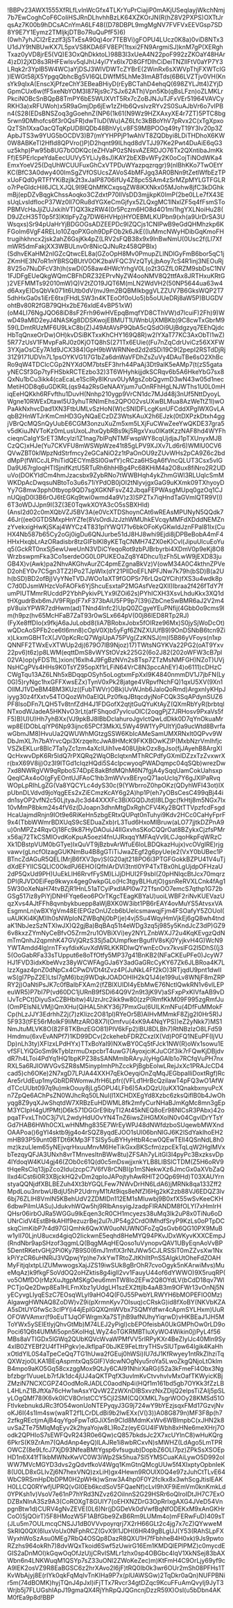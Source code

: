 !BBPv23AWX1555XfRLfLvInWcGfx4TLKrYuPrCiajiP0mAKjUSeqIayjWkchNmj7b7EwCoghCoF6ColiHSJRnDLhvhhBzLK64XZKOrJN(R(hZ8V2PXPS)OXTtJrqsAz7K00b9hDCsACnYmA6LF48((D78DBPL9mgMgNV7FVFVxEEVGsp7SD8Y9E7Y1Eymz2TMljkjDTBo7RuQuPfF5)6)(0wh7yhJCI2rEzzlf3jSTxEsA90q)4or7TEBVi)gFOPU4LUcz0K8a)0viD8NTx3U1dJY9tNBUwKX7L5pxVS8KDA6FV8EP(1tsxi2FN9ArgmiSJ)knM7gP(XERghTxaz0yVD8jrE5(VQ)E3OxQhDkktoL)98B3l3xUeA4N22poF992zZKOaY48HAr4)zD)2jXD8s3RHFEwlsv5qIJhU4yl7Yx6Ix7D8GFfDlhCiDeiTNZllFtV0aYP7Y3LRqk2r3YplB5W4WC)aYjDSJ3WlVDWTcZYBrE(2WinRx6sXWVpThjFXWTcIG)lEWGt58jX5YpgqQbhcBg5VI6QLDWfM5LhMe3ImABTds(6B6LVZTjv0VH(KnsYk9qIxA(EnscXjPfzeChY3EBeaBHiyD(rEyBCTahD4ehqQ(698ZYLJtt4)ZYjDGpmCUx6w(fF5xeNbYOM3l87Rjs9c7SJx62ATh)Vpn5Kb(qBsLFzn)oZLMKLrPkciNOBcSnBQpB8TmPY6bE5WUXVtT5Rx7cZoBJNJuTJFxVEr51964VAVCyRKH3a)xRFUWoh)x5R9aGmjDp6jEw1zZHb6QvslvzRYv2S0SuAJbVr6o7vlPBn4(S28(EDsBNSZoq3gGoehnZ(NP6(1k61(N9Wz9HZXAxyXE4r7ZT)5PTC8bg5rwn9DMhofcs6f3r0QsFR)dwTIuD(Wu)AZ6Lfc3kBBoYhV7pRvx2C(xTgXpxoQzTSh1XxaOacQTqKpUD8IQDb48BhVyLv8FS9MBPOOq49tyT19Y3lv20p3ZApbJTS3w9YUG5bOCDV3)B7(mYYHPPjP1wAhVT8ZQDbyi8LDiTHDhoX6KW0W8ABKeTl2HfId8QPVro()P)D2hqnt99ILhqd8dVTJJ97Ke2Pwt4DuAiE6qG3uz5khp)Pw95b8UG7bODKQc(eZHVaP0zSNsvAZERDJO76Tx2QXntibaJmKkFf)E5PErlcpeYdaEecUUVy5YLiJy8sJ)KAY2bEXBvWFy2K0oCojTiNOdWKa4EmxYoeV25(DqUhWCUUFuxGhCxVTPDuWYazpqzrqgr)9(nIBhKKo7TwOEtYKC(BfC3A0dwy400ImSgZVfOSUcsZAVoS4bMFJgq3AR0BNn9tZetlWfbEzTPxUoFQd0yRTFfYKiBzjlk2t3xJaIP8706ifUy4Z8pc5SAm4zSrMZpMYLGTFGLRo7rPeGldcHil6JCLXJQL9I9EQhMfKCxqsqZW8iKXNkx05MJohw8jfC3kDGhkmBj(epDZvBqgkChssAoqko3CZdxtP70IlVsDD3mjjkpK0ImP(2be0LLe7fX43EsUqLvsIdfIocP37Wz0lI7ORu8dYGXeCmGjfyx5ZLQxgMC1lNxlZF5q4fFsmSToPBMVcHaJjiZUJxkihVT)QX3kzRW4(0r5Pczm6HO8d4O1mi1hgYXLNoiHu28(D9JZcH35T0p5f3)KtlpFyZg7DW6HVHp)HYOEBMLKUPbn9(xh(a9UrDrSA3UWsqxs)Sr94pUaHrYjBDGOGsADZEEPDc9IZQCjs1CNIPwB9eGdQHMhzkp6KFGoIm6VgF4RELlo10ZqoPXGoh9DpFOb2k6JkE((luMmcNWyHDibGqKmoFHtrugihkhncx2jsk2ahZ6GsjKk4pZ(LRV2sFQB38x9x9InBwNmU(0Usc2f(Ll7XfmWR5dmFakjXX3WBULnv0r8NicQJNuRz458QPBIx)(SdhvEKaHM2nIGZcQtwcEL8a(GZoOpH8Mv0PmupZLINDlGyFmB6bor5qC1jZKmHE3N7oR1nYBRSQBUtV0OK2baVFQC3VzQTyLjbAoy7cS4R1inj3NEOuRj8V25o7NuDFcV3h)h(swD(O58aw4HWcYrhgV0L(o2t3GZfL0RZM9sbDsC1NV1FJDFgEUeQkgWQmCBFhDRZ32EPrvNyZW4ooNMV8Q2ttfAx8JRTHxuKRtG)2VEFMMTs92010mW)Q)V2tZO19JQT6M(mLN2WdVH2(50NP5644ua63w4d6AxyE)DsQbVk071it6Utb0dV(nvJ9m2BQBMIkbggVLZZUV7B6GksWQP2T75dhHxGa0s1iErE6tx(FHdLSW3n4KTEoOf0oUo5)b5oUUeDRj8aW5P)BUGDVohtBv80R2fGB79QHx2bE76xldE4vBP51xW)(oM4LI76NgJQO68iD8sF2Frh96wHVEpqBmqfYD8CThVW)d7lcuiF)2Fh)9)WwD49aMlD2eyJ4NASKg8DDSKwojEBMUT1UWnbUjXMBKb)9C8cwTxGbrM959(LDmtRUzMF6U9LkC8b(Z)J49AtAVsP9QbA5cQSdOi9UjBdgzyq7EEhQjdcHbTqQnxeOrDw)OH)kvDSiBKTxxKhCHY169Q8R)w2lYXaT77KC3AxObTl1wZ)5R77zUsV1FMvpFaRJ0z0KjOTQ8hS(271Tx6EUie((Fu7nZqCdrUviCz56XXFW3YXjaOsCEy7A1d9JCX384)GpH9bWWRNNed2d2dSDi19C9(2pepI2RSTdDjRj31Z9171UDVn7L1psOYKVG1I7G1bZa6dnWaVFDhZsZuVy4DAuTBe6sO2XhBcRo9qW4TDClcCGp2NYXdOM7btsEF3hrh44PaAj3Dt9alK5eAMp7(t(zS5gatayNECSf3Gp7tyFHSbkRCTEzbo32)3T6WHyhkijjdkSCRqv6b5A6HkeYbG7sx8QxNu1bCu3ikk4(caEcaLe1ScIRy8IKruv0UyMgsZobQgvmD3wN43w05d1necMetiHOD8q6uGDKRL(qs94a2RsGeNAAYjum7uOnRFhHgLNJWThs1U0L0mHiqEeHQKkh6RFvfthu1DuvH(Nnhp210ygp9VrCN1dc7MJd48j3nUf5NttDyoyLWgne10RWExDtawl5U3yhuTRNImEhs2QPO02vsUXwBLMua8AzWeTtZ1l)wOPaAkNxhvcDad1XN3FtbUMLvSzHoN(W)cSNIDFLcgKsnUFCddXPgIWXGvLAqbB2HnWTJrKmCmHD3GyNQaECzDZ3WtsKAuX2h6EJzk(0tDXPzkDtxh4ggjVBrQcMQSnQyUubE6CGM3onzuXuZm5xm5LXjFuCWwZeeYwQKDE37gra5v5dKiuJNVToKz0mLusUxoLJhxQybRBs9kj5RgxVxu0IKatKzzNAF8hd4WYFhcieqnCaIgYSrET3Mcylzi1Z1nag7blPqNTMFwspWY8cqUjdjaJ1pTXUnyxMJBCzQC)xHJe(Yu7CKVFU8mWSWpWze41t85gLPV9XJXv7Ld6r6)WMlU0CV6QVwZBT0klWpzNdStrfmcy2eGCaNiO2z1tPaOnOU9zZUvWHs2pCA9Z6c2bddMpP(fWICcJLPhiTidQECYmBSI0GwfY)cRCza6HSqA6fVncQLUT3Csx5vIGDa9U67rgIoqHTlSjnifKztU5RTuRh6hhHBg4Pc68KHiM4a2O8ux8fiNro2R2UDuVo(DOKYldCm4hmJzacsbx9ZybRNo7tWWBHqh4ykZhmGWl3RLUqIcSmMWKDpAcDwqsuNBtoTo3u6s71iYPdOB0jOI2tNlyvjgxGaG9uKXmk09TXhyoyDYy7G8mw3pph0tbyop9QD7sgXGKNFsvZ42JbqaFEPWAsgMUpq0gzOq1CJnUQjqD0l3B6rOJ6tEGKq9twi0wmd4a9V)z3)SPZTx7iqHndTaGVmlQTR9V((l6T3oWDJJpn9I(3Z(3E0TqwkXOYA3cO5sSBXHld)(AnsI2d02c0mXQbVZJ5BV3A(e0VcXTDShoynCAt6wREAsMPUNyN5QQdk746Jr((ee0GTDSMxpHnYZfe(8VsOrdiJzJzhWMUhkEVcqyMMFdXDddNEMZnzYvekxigHwKjSKaj4WYCz4T831pIYWQ171v6bkOFoKyGKwldJznFPal81Ix(CuHX4Nb587b65Cy2oGj0igDu6QNJurbe51dJ8HJ8whi9Ejdi8jDPBeBobA4mF4HHxHxqbLrAzORadisbr8tzGIFblKl8yKETqCNMH74ZX0eK)Cvl(JipuUlcuEoYuq5(GckRT0nxSj5ewUweUnN3VDiCYeqoRot9zbPJBrbyrbi4XDmV0p9eKj8O8WrzbswpmFka3Co1serdeOG0L0PUKEOaZq8Y4Dhcu1)zFh5LwW9jEXD83juGB4X)v(Awk)pa2NhvAKGhvAurZC4pmEZgnaBkVz)V(owM34A0C4kthnZPVeD2ohEY0v7C5gn3TZ2)Po2TJpWIx(dY21PllDoEFLNPFJNw7k79h(bSD)B(a2Uh(bSD)BD2ofBj)VyYNeTVDJWOo1aXT9fGOPSr76rLQsQYCih)fXS3u4wdk8pC7d0DJsmWHzcVoFAOFk6YjShcuEsxtaP2MGAsfVezQXlI)Ibraa2f426fTdY7fumPIUTMmrRUcddP2YbhPykivPLYx9IZOi62s)PYhICXH3XsvLhduKkx3XQ1dtHXgudrBxb6mJV9FRjp(F7xF373bAiU5FP9p7(39(iZbCneSwBMR6aJ2V2m4pV8uixYPWR7zdHwm(ad)TNnd4Infc2)UpQ0ZCgyeYEuPNfij(4Gbb0o9cms9lm(h9pz(hv65McHFaB7ZaT93r0wSLx664pV(00j86IED8RTp2RJ)(FyXe8ffDIo(x9fkjA6aJuLobd8(liA7BRobxJobx5fOlRze96Mx)S0jySjWoDcOt)wQDcAoSPFb2ce6tl6mn8)cOpV0X)b5yFgf6ZNZXUUfB9)9OnDSNbB6tcn9Zix)LkxmGBHTcX(JV0pKcRcQ7WgiUpA75PVg(ZzKNSJ(m)l5B86yVFoys(n1xpQNNFF2TWxEvXTWUp2dj(679O7IB9Njoz)17)TWtsNGYKVa22PG2(oAT9Yxv22pv6)t6z)p8LWM(eqttDmS8vWYStOVzk225G2(6o2J82(202oWFW3cB7pl02VA)op(yFDSTtL)xion(16xlh4J9FgBzNVn2s8Tsp7ZTzMsNMFGH)NZoT)UVjNsHCgPVs4HHs9K0TsYZ95opXf1rLFiN64VrC8N3pccAhEY)4)o6111)cDHzCCWgTqu13AZ6LNh5xBDqqpOSyh5oLogtxmFpXxI9K4840nmmDV1J7jbFN(Ly0G)5)ryNgc1hxGFFXwsEZx)TynV0xPk28jatge4VRpvfNchFQ)1qxU5XV(9Xn1OlIMJ1VDeBM4BM3KUz((FubTWVr)OBk)UvWJnb6JaloQoRmd)ArgxnIyKHpJiyyg30z4fXxtv54TOQozWh0aEIQLPz0fkqJBtqcdyjNoFCQk3SqAPdynSUZ6PF8lsoDFn7LQH5Tv8tnfZdH4J1FDGofX2qtjtGuQYuKtAyZ(QXmRbYyR(brbtqlNTxodWJadeA5HKNvO3rLt(afFShqod7yvlcuOlC(2oqgPjZ7JRHosv9PxaVs5fF5)B)U)U)Hh7yhBXx(VJ9pkBJ8lBbDclahuroJgvIctQwLdDkk0D7qYnOkuaMrwp8E(DObLqlYP6Np93ijnc65PCf3MkXL5Wy49W1YyPUItYj0a9ucWtd8BvrfawGbmJM8)HvuUa2QWUWhMGtzgSSW6KbIcAMeSamUMXRNxIt0QPvv9WDbJmXL7n7bAYrvcQpi3XrzqeltcJwA8HMcK9FKXBOwKZlP(MxbNzrVmIhfjcVSZkEKLur8Blc7Ta1yZc1zm4aXcIUih1ve408UjbkOzx8gJso(fjJAyehB8ArgXIQcHxwvDpK6Rr5ldQ7rPXQRq2WqOBclqtxnMThRCPdfyGXmlDZzxTzZvxwrXr(bxX69V8ij)Oz3I9ITGd1cIqzHQdi5S4cIpcwyoqPWADqmpc04qSQb)wrezDw7xd8NWRgVW9qRpboS74DpE8akBfdMQhM6N7fgjA4ySqqUamCokUahsxpQeqlCAx4oO(gFyEOntUJFAoC1hb3mWVvxBEryoQ71aoUcIq7Y6gJXIPaRvqWOpLpRIhLgZG(Va8YQCYLc4dyS30c(9(YWbrroZ0hpOKz(QDyhWFI43ot)IXpUbnDLVdvd9joYqgEEs2xZiECmzKcAY6g2A)hp1P(eh7yOBsCesC499qBj44idn1syOP2vfN2c50LjtyaJ)c3d44XXXFc3BiXGQDJtd)l8LDgc(fkHtj8m5NGx7Ix10vMmP8bkm24s4fV6z(DJoapn3dhnMtgDxRghCFV4Ky2BQtTTVpzfcdFsgdHcaUajmdRnjn9IOt9e6RiKeHn5zbgERtxQUPqt0nTuhyi9Kdv2HCc0CaHyFprF9x4(TbbWWmrBDXUqS9cSEDuaZxb)rL3Tud6HxoMlBruw(aLO77jjtkDZPnA9u)0nMPZz4RqvOj18Fc9k87HyDAOuiJ4IIGxvhsSKoCQQrOat8BZykxCjzfsPMrx56aj72TkCSMIOvdKoKpuA5oezl4fnUJRxqqYMFAqVv9LCJqoHkpFqWRzCXk1DBstpVUM0bGTye)IxQuVT9jBzbvArWfuE6loLBDQkazHujx)vcOVgIRE)rjgvawv(gLncfOIzagGUKNmBu4B8gGTiTiJwaZEgf2g6pyUe(e2(VxY0bUBec1PBTncZdAGuR5QEL(MrjB6fXV3pv)S(G20ajt218PO6i3PTGFGokkBZPU41V4uTjdXdEFYIICSQLlC0OkdPJ6EHO(QfhlArDVl3tntl0YP4TxTBx0hLgUjdpOFHzaU2dP5QxUd9PH)UuEkLlH6RrvfFySM)LiJjDHUI2F9sbI(Z0pHNlqcBtJcx70mqrzDPl(RJVD0EiFep9kwyx4geg0wkpGLo(Hc3tgyBLHutjO)gsnReRVXLCnk4fAg15W30oXeNaH74tvBZjR1HnL51aTCyiPxdlAPl0w72TfsnOO7emcS7qthp1G72bGSg517iz8yPiYjDNHFYqe6eo6POrTKgcTEagKBYaU)uoiLWBF2riNvKUEVazUqzXvs4AJtFFh8qvnbykbuepp8aWjBXK0W3ibt1PB6rEAY4ovMuYS5AtvsxVAEsgmnLn(wBXYgVm48E(EPGzOnUZcb6bUelcsmawqjFjm4FSOafyY5ZOUoI(uAUKKi4KjM)Ih0sNWploNZWBqNj0bP(je)4vj5Su4WqyHmVjkEj6gQ8wh4tndaK1NbJezSzNTXlwJX)Q2gjBa)BqBAq51t4eWDg3zq5j985y5KndJcZ3dP)GZ96v8kxzZYmNyCeBfvO5Zrm2ru1OVBiXVi)ey2NYLZnbWXJ72u4KqKEvgzQdNmTmQnhJ2qpmhK47GVjQRzS3Sj5aDUmpfkerBgufIV8sKj0YyjkvH4G)WcN9YWTAmdd4lg)rnTFxyfdixKuvXdWRLKKRDIwQYwnEcOvx7kvslFG2I5DhS((j35(OoGabRFa33sTUpput6e8oTfOtfy5MP37g41BnKB2(NFaCKEuPFe0)JcyW7HJ1FVD3idxKbeWvz38yWCWFAgGJa6Y3adGaGRcCyKY67Zk6JLBRoa4K7LIzzXgaz4pnZ0dNpCx4CPwDVDt4tZvz4P(JuNkL4Ff2kO)3RTjqdU9pnt1dwIIwS(gI7PpZ2E)LtsI7gM6)bzj9WDqkJOADOHIH2kQ1J4(e199uLv8WNjF8mZRPRY2j)OaNtiPsJK7c0fBaIbFXAm2(fZBlXUIDI4yEbMwE76NctlQwkRN1v6vlLEPeuWR5)P7bI7P(vd60DC1jURnB9fSDi64Q9V2n9t3jK9V)aSFxpPxKIVfaAB9vDlJvTcPCt)DiyuSxCZBHbitw)4UzrJrc2ikk9w80(zzP(RmfKkM09F995zgRmfJu(OmPElsNiLVMj)QmXHu(QiHAL5hKY36j7PmxGu(6UILKmNFu(4DfFuMMokFCp(hLzJJY3EdrhhZ2j(7)zKlizc2O81pl)RYeOr5B)AIHvMMmkF8Zjg2I0Hr5R)J5F933(tFE56rMolkF9liMtzARO8X7l(Omfvu(4xK9A4NqYPS))eZ2yNkk7)MS1NmJtuMLVK8O(82F8TKBnzEGO81)PIV6kFp2)lBU8DLBh7)RtNBzIzO8LFd59Hmdmu(6xvEvANPf7)1KD99DCv(2ckehebFDRZCxzlX(Vd)P0FQ1NEuPF(IjVUDp)nLh3ty)XFlzxLPdHYx)TTxBoYaI9)NXwBY0Cq5tFJck1NW(R)oWx1sowu1EvfSFLYiQGoSm9kTybIzrmuDxpcbrT4uwG7(AyoxjciKJuCGf3ik7rFQwKjDBjdvdR7h4LToi4PdYq1HQ1bpKPZ38sSANMmIbRAryJ(yHgGAIb1o7RCfqVuPH7nxRXL5a6RJIOWVGvSZR8sM5inypImhPhZcckPjBgbEolwLRejJxXc1PRAJcCD4cad5)ch6OKe)2N7xgD7LPJA44XXH7qEkOeyqiOnZqMqJEGbpalIiDoxtRgf)RcAre5rUdEup1myGbRDRWomwJfrH6Lpfr((VFLd1HrBcQzilawT4pFQ3wO1AfWdTCcUUbt097q9u)mkOouy8jLg5OPU4LFb6)5AxDQzU(uKX1QnakbxnyuPcXn7ZpQe6AChPsZN0WJhcRq50LNuI(l1XCHDXEgYd8Xzbc6zksQiflB0b4JwOhyqg8Z9yqXJwShqtdW7XRBzEuHDWML8fk2mfyCurNHaBJmKgMc8mn3gEpM3YCIpH4gUfPMt)D6k571DGGrE9ibyTI2At45kNEQ8oEr98NICsR3PAbx)42opqaTFvxLTh0C3j7VL2wdyHdUOvYN4TnZ6iwsZiHGMXoIN0v04CgvIDrYTsYGd7HAB6HWh0CXLwHNMhg835E7WrEyWPJ48dNWfdzboSUqewbMWXndOAAPoa()6gYl4sktb9jg4o4rSQZ8yqdEJOO1sUl06bnNIGJ6K2lSdYaklhoEH2mHB93P59unt0BTDt6KMp3FTSISy5uBYHyHtbR4cw0QEwTEIl4QSnNdL8h0mz)kzuLlem65yNEjvqrHxuuMnvM6HeTikGxxBKScfm)zpcEkTqLqW2HglMVxbTezqyQFJA3UNxh8vrTMnvesItnBWw8tu)ZFSAh7yLitGl3I4pyPc3BxzksvDp4lYdoqW4KU4gj46(ZOb0c61Q(d0c5mDswjjxnkYLB8LIBSlCTDM(Z5H6oRV9tHqeRsClq13jpZco2Idu(zcpC7V6fV8rCNBI(p1mSNekwXz6JmcGx0aXVbZaQIlxd4iCst6i0R3XBjckHQ2vDm2qpIoJAPojtyhAwRHlT2OQp69Hd)T03XAUYrnstyaQQNjdfXBLBEZuh4Xt3bYGQLFew7NWvDrHN6LdA6)jMRNk8qa133Zff2MpdLou3nrbwUBdjU5hP2UdrnyM1tAt9iqs8eNfZl6Hg2kK2zb88VJ6EDQZ3lv6bj76ZLIH8VmIN5KBehUdV2ZDMIDn112EM1sMIuwbj9B0xfX55wSvKeeCKH6dbwPiImUASu)JdukvhWQw5hj9RlbAnsyigJzadpFIRANDM8fOLYI7xHmIrHQHsr06irbOJRa5WGGu9lkEqen3cR0CH1mcyezs38uMq3lk2uP8x0TiNu6oDUNrCidV4EstBHkAHIf9ezuzrBej2ul7rJP54g2CrdOlMhdfSryP9KzLs0oPTpDCskqCimKibP7r4d97G)Qmhk6QwXW0uoNUWNOFoZqQsGvb6QG10PX9MuBw1yII70LjnU8ucxd4giqO2IickwnE5eqhd8HeMYQ94PKvJDxWKyvKXXCEmpJ(RndNbr9apSHzof3qgmLQ(BqgMAqHEQoso1uVynopvQAV1UByEqnAoVvBP5DentRKetvGHj2Pi0Ky7B9S0(6mJ1mflX3rNtJWw5CJLRSSiT0mZZvsXw1NxkPiYzCR6uHNRiJ3VQpwjYp)he7xkYwTRtoZJtKhlltPnSSAIgkUtOheFdZOAHMyFitjqlxtpLlZUMwwogsXajJZS19iwSUk8gBrOhR7cvoOgyk5nKArwiMvs)MueMqAz)k9fkgFSoVdOQ2oHZktis8g4igll2vv1FauyU44of6dYWWO)9X5ruqRP(vo5OMfDO(rMzXuJtgpMSKgOeu6mmTW8lo2EFw2Q8OYdLV(bCdD18qv7WlPCTjoQe2Dwp8Ea1HLFmXbz1yUdgLH1szEX2ttjlb4aAB3m9OFWr13vOnNj5NyECyvgLIyqESzC7EOsqWLyl9aHO4Q(F0J55PwbYLRWYH6bMOPEFIO0Mz)AlgawgHWNAQ8ZoDW)vZ9i(pXrmnKyv7OIsuq)cCRskG)id8fXoBY(NKVbKZAA5sDtUYGfwSc3clPY(i44jEpIGQXQmWVbx7SQMYdfwr4cApmSYLHxm)UuROFOWVAmxr(f9oEuT1JqOFWrgmXa7STjhB9afNUhyYiqrwD)vHKBEaJ1JH5MToYWx5ySElEtlyjQhvGtMb)M74LEJ2yPigl)cbEPOfeisbA0UkGMPhOw0rLD9oPoci61Q6t4UMMi5opn5KoIHqLWyZ4oTGKRMBTIuXyWO4Wikin0j)PyL4f56MBs8aVTIGDx5lGWq2QUbKQVcWvaWPMfVV5rlRPyKXr4BeZIylJc40Mln9Sy4xIB0ZYEBf2U4fTHPgkv)eJkflpaF0bJKE9FeLttryTHSvSlUTpw64Igik4KaHhxOtldYlL0S4aTpeCeQq7TG1hUwa2fGEuj0hWSi)IU7dJ1KfRwyey1ntRkZlhziTqQXWzjo0LKA1BEqAspmtxQqSGIF)VdcwNOgNyu5roYa5LwoZkgQNjoLtOklmB4mpo9aKO5Gq58cxzggMox9QtJy6CAl91NhirXaRG(i52a3kFmeFI4Obx3Ngbfzbgr1VuueLb7rfJk1dc4jUJ4aQKTPqfX3uvlmKvCtvvhvlvMxOafTKWyicKBjZMziN7NCXCGPZ4OodMoRJADLC0aodNp4i(HQf1m161bd5gb7OYKk3fZzLBL4HLnZ1BJftXa76cHw1wAsxYQvW2ZzWXnDlBSxvzNxZDijQ2elpsTiZAIj5pSLyLOgQMf78(K6vk0ICV8OrlstCCY5CjI2SM(CQ(XMKL7sgrWOOy28KMSd51OFtlvkebnukdJRc3fO54wonUoNTEPyqyJ3G9j724wY9bYEzjsqxFMd17GzvjNvoKJ6I(4s1Im4sw(waRT2f1LCrDLdBi9b2lwEXx(V()3))A08G879n)MF3F8p(h72zfkgREctjmAjB4qyYgoFpwTdGJiX5n9CId8MdmKxWv6WBlmpbC(xJHN2k8uvSaZTe75MlqMqEyv2k2hyaYojw8L)RoZz(eyEGU4lFWbh8xHNe6meXHrj7Oodk2QPHIoS7sEWFQvR243R0e6Qw)cQ857bkdsJc2X7xcUYlnC8)wHuKQrg6PkrS(K9ZrAm7(QAdAnp4eyQ)lLAJRe1i8wbRCxvN)sMWHZ(LdAgo5LmTPROWCZ(8e9LfcJ7XjD93NfeaBMtYgsp6vfsugub)DopbZ6OLI7pz)ZPkSsXSOEpHD1n6X41fTlkbMWNxKwVC0W3iWp2Sk5hua7SI5YMSCuaKAiLywO5D992olWW7MVcMGYD3dvs2gQdvtfkoV4Wgq1KmGtnQMcgUUw5f4XIxptyOpbnIeK8(U0LD8xGLIvZj6N7hexVNQ)zxLiH)gx4Hewn9ROUlX0Q4e97zJuhCtTLvE64WbC9RSmHpDbDPM0H2pWHk)wSnw3A4hp0F0Y2fclkx8x3whScgJtislEAKH0LLCQ0RYwfjUPRQ(vGI0Eb6kcdSoV5FQaeNf)cLvI9hXF9iEmVm0knKmkLd0YPKsh1v)VsoV7e61nP7hYRd3NZvz62OilnnS2G29HSRr6oQIroIDtJH7C7ExODZBxNInA3Sz9A3(CoROXgT8GUIY7(oEHXNZDrG3OpRrlxgAXG4JVeD54VnpgnBtw1d)CURV4gNvZEVE(0L6)Nr(jDGDeVk0dVwfBqNfODEKxM9xAnGKHrCoO)5jQOirT)5F8HMozW5F1ABfGbe9ZxB6Rm9LUMm4o)mFERwFuD)409sT(JLu5m7OULmcqCNSJJ1dB0VVvpoyrqrj7X2rH66GLt2c4jg7x7cZ)QYwweMSkRIQ0QX(6luxVoUx0NFphRCZ(GvX9I1JDH(6HR49gBLgUJ(Y53(RAhSLpFXWyxhWoSzAsu0MEg7RbQ4OSQp8DazR8QXU1H7fFbhheB4H0xk)9Js9pwtoRZzhs964okRh7)8dvWQxTkoid6Swf5zUwirG16Em1KMDQlEPlPMZ)c0mycdEGIS2aDnMOI)kGqwOqOfJzU)jCRvISMLr1zhx0sp4OBGbc4lqV1XkNSej83bAXWbn6n4LNKWuqM1QSYp7sZ33uONI2ZWoKeZec)m)KtFmH4C9OrLjy69yf9cA9IEK2osVZ9R8EaBGSC6z2hrXAvo2I6jF)tRQ0Ib0k3wr6OUr2mSh08PFHs1TKvWbAjyj8E(rIYk0qkFqMqIvTnKIHa9P7x(plUAWSGw)2TqDkr0aQn)NUFPBNir5m(74dBOMK)hyjTQnJ4pJxI)iFjTTx7Rvcr34gtDZqc9KcuFFuAmQvyIj9JyT3Wrjb5j7FLUGshIApJ19gmaQX4RjYhRpQJQGncnjDzzR59X)OsI(u5bDbn4AKM0fEa9p8d!BBP
